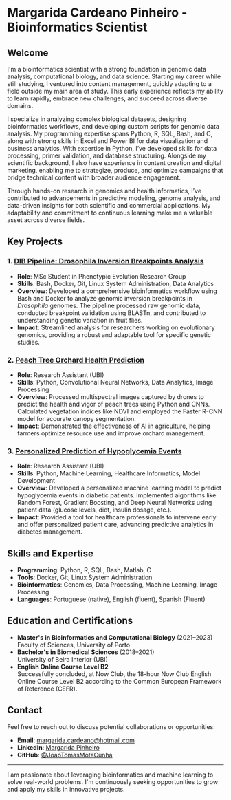 # Margarida Cardeano Pinheiro - Bioinformatics Scientist

## Welcome

I'm a bioinformatics scientist with a strong foundation in genomic data analysis, computational biology, and data science. Starting my career while still studying, I ventured into content management, quickly adapting to a field outside my main area of study. This early experience reflects my ability to learn rapidly, embrace new challenges, and succeed across diverse domains.

I specialize in analyzing complex biological datasets, designing bioinformatics workflows, and developing custom scripts for genomic data analysis. My programming expertise spans Python, R, SQL, Bash, and C, along with strong skills in Excel and Power BI for data visualization and business analytics. With expertise in Python, I’ve developed skills for data processing, primer validation, and database structuring. Alongside my scientific background, I also have experience in content creation and digital marketing, enabling me to strategize, produce, and optimize campaigns that bridge technical content with broader audience engagement.

Through hands-on research in genomics and health informatics, I’ve contributed to advancements in predictive modeling, genome analysis, and data-driven insights for both scientific and commercial applications. My adaptability and commitment to continuous learning make me a valuable asset across diverse fields.

## Key Projects

### 1. [DIB Pipeline: Drosophila Inversion Breakpoints Analysis](https://github.com/JoaoTomasMotaCunha/My_Portfolio/tree/main/drosophila-inversion-breakpoints)
- **Role**: MSc Student in Phenotypic Evolution Research Group
- **Skills**: Bash, Docker, Git, Linux System Administration, Data Analytics
- **Overview**: Developed a comprehensive bioinformatics workflow using Bash and Docker to analyze genomic inversion breakpoints in _Drosophila_ genomes. The pipeline processed raw genomic data, conducted breakpoint validation using BLASTn, and contributed to understanding genetic variation in fruit flies.
- **Impact**: Streamlined analysis for researchers working on evolutionary genomics, providing a robust and adaptable tool for specific genetic studies.

### 2. [Peach Tree Orchard Health Prediction](https://github.com/JoaoTomasMotaCunha/My_Portfolio/tree/main/peach-tree-orchard-prediction)
- **Role**: Research Assistant (UBI)
- **Skills**: Python, Convolutional Neural Networks, Data Analytics, Image Processing
- **Overview**: Processed multispectral images captured by drones to predict the health and vigor of peach trees using Python and CNNs. Calculated vegetation indices like NDVI and employed the Faster R-CNN model for accurate canopy segmentation.
- **Impact**: Demonstrated the effectiveness of AI in agriculture, helping farmers optimize resource use and improve orchard management.

### 3. [Personalized Prediction of Hypoglycemia Events](https://github.com/JoaoTomasMotaCunha/My_Portfolio/tree/main/hypoglycemia-prediction)
- **Role**: Research Assistant (UBI)
- **Skills**: Python, Machine Learning, Healthcare Informatics, Model Development
- **Overview**: Developed a personalized machine learning model to predict hypoglycemia events in diabetic patients. Implemented algorithms like Random Forest, Gradient Boosting, and Deep Neural Networks using patient data (glucose levels, diet, insulin dosage, etc.).
- **Impact**: Provided a tool for healthcare professionals to intervene early and offer personalized patient care, advancing predictive analytics in diabetes management.

## Skills and Expertise

- **Programming**: Python, R, SQL, Bash, Matlab, C
- **Tools**: Docker, Git, Linux System Administration
- **Bioinformatics**: Genomics, Data Processing, Machine Learning, Image Processing
- **Languages**: Portuguese (native), English (fluent), Spanish (Fluent)

## Education and Certifications

- **Master's in Bioinformatics and Computational Biology** (2021–2023)  
  Faculty of Sciences, University of Porto
- **Bachelor's in Biomedical Sciences** (2018–2021)  
  University of Beira Interior (UBI)
- **English Online Course Level B2**  
  Successfully concluded, at Now Club, the 18-hour Now Club English Online Course Level B2 according to the Common European Framework of Reference (CEFR).


## Contact

Feel free to reach out to discuss potential collaborations or opportunities:
- **Email**: margarida.cardeano@hotmail.com
- **LinkedIn**: [Margarida Pinheiro]((https://www.linkedin.com/in/margarida-cardeano-pinheiro/))
- **GitHub**: [@JoaoTomasMotaCunha](https://github.com/JoaoTomasMotaCunha)

---

I am passionate about leveraging bioinformatics and machine learning to solve real-world problems. I'm continuously seeking opportunities to grow and apply my skills in innovative projects.
